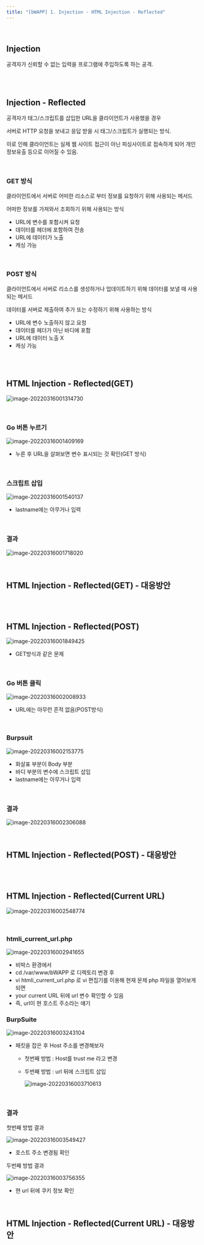 ```yaml
---
title: "[bWAPP] 1. Injection - HTML Injection - Reflected"
---
```


<br>

## Injection

공격자가 신뢰할 수 없는 입력을 프로그램에 주입하도록 하는 공격.

<br>

<br>

## Injection - Reflected

공격자가 태그/스크립트를 삽입한 URL을 클라이언트가 사용했을 경우

서버로 HTTP 요청을 보내고 응답 받을 시 태그/스크립트가 실행되는 방식.

이로 인해 클라이언트는 실제 웹 사이트 접근이 아닌 피싱사이트로 접속하게 되어 개인정보유출 등으로 이어질 수 있음.

<br>

### GET 방식

클라이언트에서 서버로 어떠한 리소스로 부터 정보를 요청하기 위해 사용되는 메서드

어떠한 정보를 가져와서 조회하기 위해 사용되는 방식

- URL에 변수를 포함시켜 요청
- 데이터를 헤더에 포함하여 전송
- URL에 데이터가 노출
- 캐싱 가능

<br>

### POST 방식

클라이언트에서 서버로 리소스를 생성하거나 업데이트하기 위해 데이터를 보낼 때 사용되는 메서드

데이터를 서버로 제출하여 추가 또는 수정하기 위해 사용하는 방식

- URL에 변수 노출하지 않고 요청
- 데이터를 헤더가 아닌 바디에 포함
- URL에 데이터 노출 X
- 캐싱 가능

<br>

<br>

## HTML Injection - Reflected(GET)

![image-20220316001314730](https://raw.githubusercontent.com/EONION-TH3DB/image_repo/main/img/image-20220316001314730.png)

<br>

### Go 버튼 누르기

![image-20220316001409169](https://raw.githubusercontent.com/EONION-TH3DB/image_repo/main/img/image-20220316001409169.png)

- 누른 후 URL을 살펴보면 변수 표시되는 것 확인(GET 방식)

<br>

### 스크립트 삽입

![image-20220316001540137](https://raw.githubusercontent.com/EONION-TH3DB/image_repo/main/img/image-20220316001540137.png)

- lastname에는 아무거나 입력

<br>

### 결과

![image-20220316001718020](https://raw.githubusercontent.com/EONION-TH3DB/image_repo/main/img/image-20220316001718020.png)

<br>

## HTML Injection - Reflected(GET) - 대응방안



<br>

<br>

## HTML Injection - Reflected(POST)

![image-20220316001849425](https://raw.githubusercontent.com/EONION-TH3DB/image_repo/main/img/image-20220316001849425.png)

- GET방식과 같은 문제

<br>

### Go 버튼 클릭

![image-20220316002008933](https://raw.githubusercontent.com/EONION-TH3DB/image_repo/main/img/image-20220316002008933.png)

- URL에는 아무런 흔적 없음(POST방식)

<br>

### Burpsuit

![image-20220316002153775](https://raw.githubusercontent.com/EONION-TH3DB/image_repo/main/img/image-20220316002153775.png)

- 화살표 부분이 Body 부분
- 바디 부분의 변수에 스크립트 삽입
- lastname에는 아무거나 입력

<br>

### 결과

![image-20220316002306088](https://raw.githubusercontent.com/EONION-TH3DB/image_repo/main/img/image-20220316002306088.png)

<br>

## HTML Injection - Reflected(POST) - 대응방안



<br>

<br>

## HTML Injection - Reflected(Current URL)

![image-20220316002548774](https://raw.githubusercontent.com/EONION-TH3DB/image_repo/main/img/image-20220316002548774.png)

<br>

### htmli_current_url.php

![image-20220316002941655](https://raw.githubusercontent.com/EONION-TH3DB/image_repo/main/img/image-20220316002941655.png)

- 비박스 환경에서
- cd /var/www/bWAPP 로 디렉토리 변경 후
- vi htmli_current_url.php 로 vi 편집기를 이용해 현재 문제 php 파일을 열어보게 되면
- your current URL 뒤에 url 변수 확인할 수 있음
- 즉, url이 현 호스트 주소라는 얘기

### BurpSuite

![image-20220316003243104](image-20220316003243104.png)

- 패킷을 잡은 후 Host 주소를 변경해보자

  - 첫번째 방법 : Host를 trust me 라고 변경

  - 두번째 방법 : url 뒤에 스크립트 삽입

    ![image-20220316003710613](https://raw.githubusercontent.com/EONION-TH3DB/image_repo/main/img/image-20220316003710613.png)

<br>

### 결과

첫번째 방법 결과

![image-20220316003549427](https://raw.githubusercontent.com/EONION-TH3DB/image_repo/main/img/image-20220316003549427.png)

- 호스트 주소 변경됨 확인

두번째 방법 결과

![image-20220316003756355](image-20220316003756355.png)

- 현 url 뒤에 쿠키 정보 확인

<br>

## HTML Injection - Reflected(Current URL) - 대응방안

